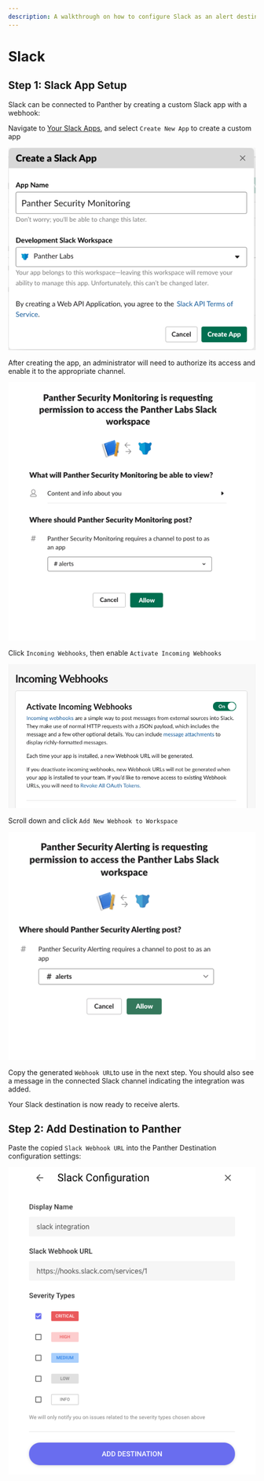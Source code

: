 ```yaml
---
description: A walkthrough on how to configure Slack as an alert destination
---
```


# Slack

## Step 1: Slack App Setup

Slack can be connected to Panther by creating a custom Slack app with a webhook:

Navigate to [Your Slack Apps](https://api.slack.com/apps), and select `Create New App` to create a custom app

![](../.gitbook/assets/screen-shot-2019-10-22-at-8.05.14-am.png)

After creating the app, an administrator will need to authorize its access and enable it to the appropriate channel.

![](../.gitbook/assets/screen-shot-2019-10-22-at-8.05.45-am.png)

Click `Incoming Webhooks`, then enable `Activate Incoming Webhooks`

![](../.gitbook/assets/screen-shot-2019-10-22-at-8.05.56-am.png)

Scroll down and click `Add New Webhook to Workspace`

![](../.gitbook/assets/screen-shot-2020-01-21-at-4.02.54-pm.png)

Copy the generated `Webhook URL`to use in the next step. You should also see a message in the connected Slack channel indicating the integration was added.

Your Slack destination is now ready to receive alerts.

## Step 2: Add Destination to Panther

Paste the copied `Slack Webhook URL` into the Panther Destination configuration settings:

![](../.gitbook/assets/screen-shot-2019-10-21-at-8.16.32-am.png)

